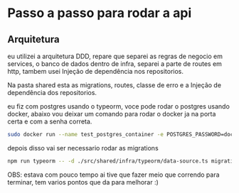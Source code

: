 # Passo a passo para rodar a api

## Arquitetura

eu utilizei a arquitetura DDD, repare que separei as regras de negocio em services, o banco de dados dentro de infra, separei a parte de routes em http, tambem usei Injeção de dependência nos repositorios.

Na pasta shared esta as migrations, routes, classe de erro e a Injeção de dependência dos repositorios.

eu fiz com postgres usando o typeorm, voce pode rodar o postgres usando docker, abaixo vou deixar um comando para rodar o docker ja na porta certa e com a senha correta.

```sh
sudo docker run --name test_postgres_container -e POSTGRES_PASSWORD=docker -p 5431:5432 -d postgres
```

depois disso vai ser necessario rodar as migrations

```sh
npm run typeorm -- -d ./src/shared/infra/typeorm/data-source.ts migration:run
```

OBS: estava com pouco tempo ai tive que fazer meio que correndo para terminar, tem varios pontos que da para melhorar :)
